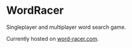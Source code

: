 # WordRacer
Singleplayer and multiplayer word search game.

Currently hosted on [word-racer.com](https://www.word-racer.com).

